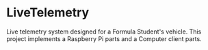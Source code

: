 # LiveTelemetry
Live telemetry system designed for a Formula Student's vehicle. This project implements a Raspberry Pi parts and a Computer client parts.
